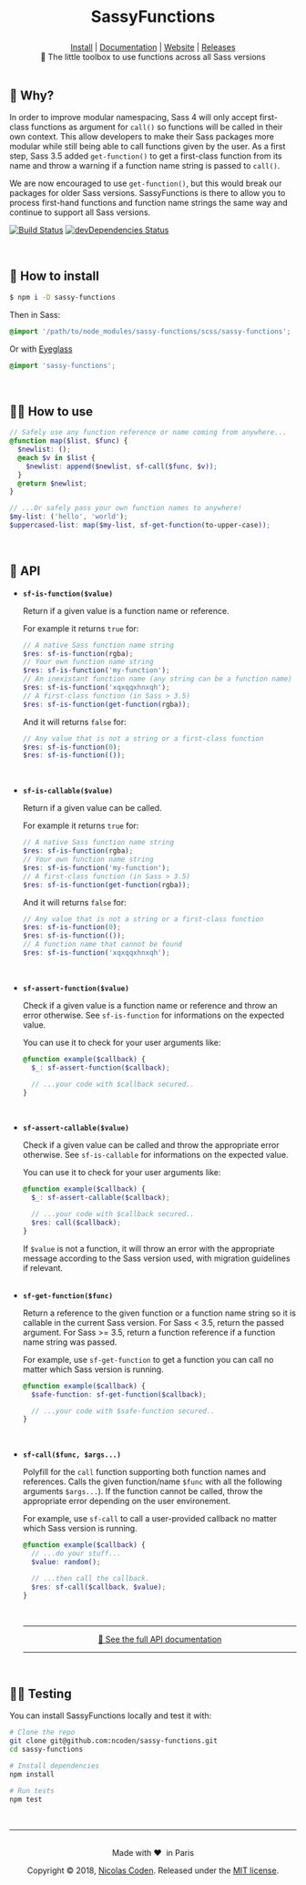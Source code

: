 <h1><p align="center">SassyFunctions</p></h1>

<div align="center">
  <a href="https://github.com/ncoden/sassy-functions#-how-to-install">Install</a> | <a href="https://ncoden.github.io/sassy-functions/docs/">Documentation</a> | <a href="https://ncoden.github.io/sassy-functions/">Website</a> | <a href="https://github.com/ncoden/sassy-functions/releases">Releases</a>
</div>

<div align="center">
  🎉 The little toolbox to use functions across all Sass versions
</div>

<br>

## 🤔 Why?

In order to improve modular namespacing, Sass 4 will only accept first-class functions as argument for `call()` so functions will be called in their own context. This allow developers to make their Sass packages more modular while still being able to call functions given by the user. As a first step, Sass 3.5 added `get-function()` to get a first-class function from its name and throw a warning if a function name string is passed to `call()`.

We are now encouraged to use `get-function()`, but this would break our packages for older Sass versions. SassyFunctions is there to allow you to process first-hand functions and function name strings the same way and continue to support all Sass versions.

[![Build Status](https://travis-ci.org/ncoden/sassy-functions.svg?branch=develop)](https://travis-ci.org/ncoden/sassy-functions)
[![devDependencies Status](https://david-dm.org/ncoden/sassy-functions/dev-status.svg)](https://david-dm.org/ncoden/sassy-functions?type=dev)

<br>

## 👷 How to install

```sh
$ npm i -D sassy-functions
```

Then in Sass:
```scss
@import '/path/to/node_modules/sassy-functions/scss/sassy-functions';
```

Or with [Eyeglass](https://github.com/sass-eyeglass/eyeglass#writing-an-eyeglass-module)
```scss
@import 'sassy-functions';
```

<br>

## 👩‍💻 How to use

```scss
// Safely use any function reference or name coming from anywhere...
@function map($list, $func) {
  $newlist: ();
  @each $v in $list {
    $newlist: append($newlist, sf-call($func, $v));
  }
  @return $newlist;
}

// ...Or safely pass your own function names to anywhere!
$my-list: ('hello', 'world');
$uppercased-list: map($my-list, sf-get-function(to-upper-case));
```

<br>

## 📘 API

* **`sf-is-function($value)`**

  Return if a given value is a function name or reference.

  For example it returns `true` for:
  ```scss
  // A native Sass function name string
  $res: sf-is-function(rgba);
  // Your own function name string
  $res: sf-is-function('my-function');
  // An inexistant function name (any string can be a function name)
  $res: sf-is-function('xqxqqxhnxqh');
  // A first-class function (in Sass > 3.5)
  $res: sf-is-function(get-function(rgba));
  ```

  And it will returns `false` for:
  ```scss
  // Any value that is not a string or a first-class function
  $res: sf-is-function(0);
  $res: sf-is-function(());
  ```
  <br>

* **`sf-is-callable($value)`**

  Return if a given value can be called.

  For example it returns `true` for:
  ```scss
  // A native Sass function name string
  $res: sf-is-function(rgba);
  // Your own function name string
  $res: sf-is-function('my-function');
  // A first-class function (in Sass > 3.5)
  $res: sf-is-function(get-function(rgba));
  ```

  And it will returns `false` for:
  ```scss
  // Any value that is not a string or a first-class function
  $res: sf-is-function(0);
  $res: sf-is-function(());
  // A function name that cannot be found
  $res: sf-is-function('xqxqqxhnxqh');
  ```
  <br>

* **`sf-assert-function($value)`**

  Check if a given value is a function name or reference and throw an error otherwise. See `sf-is-function` for informations on the expected value.

  You can use it to check for your user arguments like:
  ```scss
  @function example($callback) {
    $_: sf-assert-function($callback);

    // ...your code with $callback secured..
  }
  ```
  <br>

* **`sf-assert-callable($value)`**

  Check if a given value can be called and throw the appropriate error otherwise. See `sf-is-callable` for informations on the expected value.

  You can use it to check for your user arguments like:
  ```scss
  @function example($callback) {
    $_: sf-assert-callable($callback);

    // ...your code with $callback secured..
    $res: call($callback);
  }
  ```

  If `$value` is not a function, it will throw an error with the appropriate message according to the Sass version used, with migration guidelines if relevant.
  <br><br>

* **`sf-get-function($func)`**

  Return a reference to the given function or a function name string so it is callable in the current Sass version. For Sass < 3.5, return the passed argument. For Sass >= 3.5, return a function reference if a function name string was passed.

  For example, use `sf-get-function` to get a function you can call no matter which Sass version is running.
  ```scss
  @function example($callback) {
    $safe-function: sf-get-function($callback);

    // ...your code with $safe-function secured..
  }
  ```
  <br>

* **`sf-call($func, $args...)`**

  Polyfill for the `call` function supporting both function names and references. Calls the given function/name `$func` with all the following arguments `$args...`). If the function cannot be called, throw the appropriate error depending on the user environement.

  For example, use `sf-call` to call a user-provided callback no matter which Sass version is running.
  ```scss
  @function example($callback) {
    // ...do your stuff...
    $value: random();

    // ...then call the callback.
    $res: sf-call($callback, $value);
  }
  ```
  <br>

  <div align="center">
    <hr>
    <a href="https://ncoden.github.io/sassy-functions/docs">📖 See the full API documentation</a>
    <hr>
  </div>

<br>

## 👩‍🔬 Testing

You can install SassyFunctions locally and test it with:
```sh
# Clone the repo
git clone git@github.com:ncoden/sassy-functions.git
cd sassy-functions

# Install dependencies
npm install

# Run tests
npm test
```

<br>

---

<br>

<div align="center">
  Made with ❤️  in Paris

  Copyright © 2018, [Nicolas Coden](https://github.com/ncoden).
  Released under the [MIT license](https://github.com/ncoden/sassy-functions/blob/master/LICENSE).
</div>
